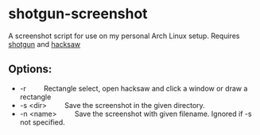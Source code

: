 # shotgun-screenshot
A screenshot script for use on my personal Arch Linux setup.
Requires [shotgun](https://github.com/neXromancers/shotgun) and [hacksaw](https://github.com/neXromancers/hacksaw)

## Options:
- -r &emsp;&emsp; Rectangle select, open hacksaw and click a window or draw a rectangle
- -s \<dir\> &emsp;&emsp; Save the screenshot in the given directory.
- -n \<name\> &emsp;&emsp; Save the screenshot with given filename. Ignored if -s not specified.
